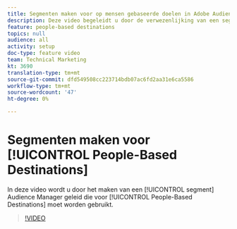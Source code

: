 ```yaml
---
title: Segmenten maken voor op mensen gebaseerde doelen in Adobe Audience Manager
description: Deze video begeleidt u door de verwezenlijking van een segment in Audience Manager dat voor op mensen-Gebaseerde Doelen moet worden gebruikt.
feature: people-based destinations
topics: null
audience: all
activity: setup
doc-type: feature video
team: Technical Marketing
kt: 3690
translation-type: tm+mt
source-git-commit: dfd549508cc223714bdb07ac6fd2aa31e6ca5586
workflow-type: tm+mt
source-wordcount: '47'
ht-degree: 0%

---
```



# Segmenten maken voor [!UICONTROL People-Based Destinations]

In deze video wordt u door het maken van een [!UICONTROL segment] Audience Manager geleid die voor [!UICONTROL People-Based Destinations] moet worden gebruikt.

>[!VIDEO](https://video.tv.adobe.com/v/29236/?quality=12)
